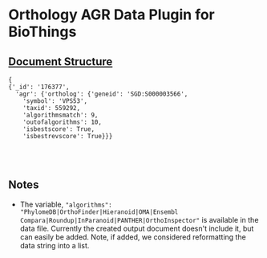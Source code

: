 # Orthology AGR Data Plugin for BioThings   
  
## <u> Document Structure </u>
      
```
{
{'_id': '176377',
  'agr': {'ortholog': {'geneid': 'SGD:S000003566',
    'symbol': 'VPS53',
    'taxid': 559292,
    'algorithmsmatch': 9,
    'outofalgorithms': 10,
    'isbestscore': True,
    'isbestrevscore': True}}}
```  



<br>  
<br>  

## Notes    
- The variable, `"algorithms": "PhylomeDB|OrthoFinder|Hieranoid|OMA|Ensembl Compara|Roundup|InParanoid|PANTHER|OrthoInspector"` is available in the data file. Currently the created output document doesn't include it, but can easily be added. Note, if added, we considered reformatting the data string into a list.

<br>

